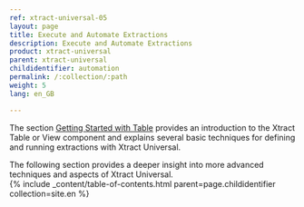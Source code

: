 ```yaml
---
ref: xtract-universal-05
layout: page
title: Execute and Automate Extractions
description: Execute and Automate Extractions
product: xtract-universal
parent: xtract-universal
childidentifier: automation
permalink: /:collection/:path
weight: 5
lang: en_GB

---
```


The section [Getting Started with Table](./getting-started-table) provides an introduction to the Xtract Table or View component and explains several basic techniques for defining and running extractions with Xtract Universal. 

The following section provides a deeper insight into more advanced techniques and aspects of Xtract Universal.<br>
{% include _content/table-of-contents.html parent=page.childidentifier collection=site.en %}
